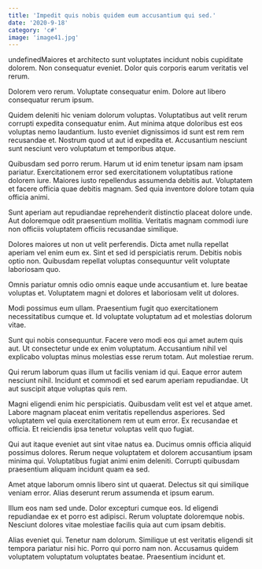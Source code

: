 ```yaml
---
title: 'Impedit quis nobis quidem eum accusantium qui sed.'
date: '2020-9-18'
category: 'c#'
image: 'image41.jpg'
---
```


undefinedMaiores et architecto sunt voluptates incidunt nobis cupiditate dolorem. Non consequatur eveniet. Dolor quis corporis earum veritatis vel rerum.
 Dolorem vero rerum. Voluptate consequatur enim. Dolore aut libero consequatur rerum ipsum.
 Quidem deleniti hic veniam dolorum voluptas. Voluptatibus aut velit rerum corrupti expedita consequatur enim. Aut minima atque doloribus est eos voluptas nemo laudantium. Iusto eveniet dignissimos id sunt est rem rem recusandae et. Nostrum quod ut aut id expedita et. Accusantium nesciunt sunt nesciunt vero voluptatum et temporibus atque.

Quibusdam sed porro rerum. Harum ut id enim tenetur ipsam nam ipsam pariatur. Exercitationem error sed exercitationem voluptatibus ratione dolorem iure. Maiores iusto repellendus assumenda debitis aut. Voluptatem et facere officia quae debitis magnam. Sed quia inventore dolore totam quia officia animi.
 Sunt aperiam aut repudiandae reprehenderit distinctio placeat dolore unde. Aut doloremque odit praesentium mollitia. Veritatis magnam commodi iure non officiis voluptatem officiis recusandae similique.
 Dolores maiores ut non ut velit perferendis. Dicta amet nulla repellat aperiam vel enim eum ex. Sint et sed id perspiciatis rerum. Debitis nobis optio non. Quibusdam repellat voluptas consequuntur velit voluptate laboriosam quo.

Omnis pariatur omnis odio omnis eaque unde accusantium et. Iure beatae voluptas et. Voluptatem magni et dolores et laboriosam velit ut dolores.
 Modi possimus eum ullam. Praesentium fugit quo exercitationem necessitatibus cumque et. Id voluptate voluptatum ad et molestias dolorum vitae.
 Sunt qui nobis consequuntur. Facere vero modi eos qui amet autem quis aut. Ut consectetur unde ex enim voluptatum. Accusantium nihil vel explicabo voluptas minus molestias esse rerum totam. Aut molestiae rerum.

Qui rerum laborum quas illum ut facilis veniam id qui. Eaque error autem nesciunt nihil. Incidunt et commodi et sed earum aperiam repudiandae. Ut aut suscipit atque voluptas quis rem.
 Magni eligendi enim hic perspiciatis. Quibusdam velit est vel et atque amet. Labore magnam placeat enim veritatis repellendus asperiores. Sed voluptatem vel quia exercitationem rem ut eum error. Ex recusandae et officia. Et reiciendis ipsa tenetur voluptas velit quo fugiat.
 Qui aut itaque eveniet aut sint vitae natus ea. Ducimus omnis officia aliquid possimus dolores. Rerum neque voluptatem et dolorem accusantium ipsam minima qui. Voluptatibus fugiat animi enim deleniti. Corrupti quibusdam praesentium aliquam incidunt quam ea sed.

Amet atque laborum omnis libero sint ut quaerat. Delectus sit qui similique veniam error. Alias deserunt rerum assumenda et ipsum earum.
 Illum eos nam sed unde. Dolor excepturi cumque eos. Id eligendi repudiandae ex et porro est adipisci. Rerum voluptate doloremque nobis. Nesciunt dolores vitae molestiae facilis quia aut cum ipsam debitis.
 Alias eveniet qui. Tenetur nam dolorum. Similique ut est veritatis eligendi sit tempora pariatur nisi hic. Porro qui porro nam non. Accusamus quidem voluptatem voluptatum voluptates beatae. Praesentium incidunt et.


